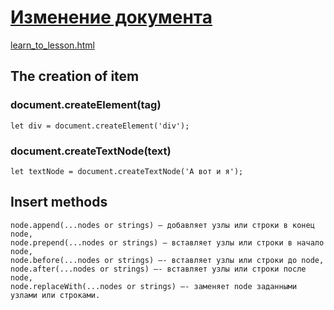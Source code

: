 # [Изменение документа](https://learn.javascript.ru/modifying-document)

<a href="E:\Node_projects\Node_Way\Education\Education_Store\S_4\learn_to_lesson.html">learn_to_lesson.html</a>


## The creation of item

### document.createElement(tag)

    let div = document.createElement('div');

### document.createTextNode(text)

    let textNode = document.createTextNode('А вот и я');

## Insert methods 

    node.append(...nodes or strings) – добавляет узлы или строки в конец node,
    node.prepend(...nodes or strings) – вставляет узлы или строки в начало node,
    node.before(...nodes or strings) –- вставляет узлы или строки до node,
    node.after(...nodes or strings) –- вставляет узлы или строки после node,
    node.replaceWith(...nodes or strings) –- заменяет node заданными узлами или строками.











